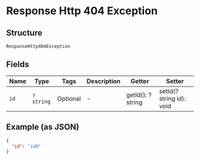 
# Response Http 404 Exception

## Structure

`ResponseHttp404Exception`

## Fields

| Name | Type | Tags | Description | Getter | Setter |
|  --- | --- | --- | --- | --- | --- |
| `id` | `?string` | Optional | - | getId(): ?string | setId(?string id): void |

## Example (as JSON)

```json
{
  "id": "id0"
}
```

